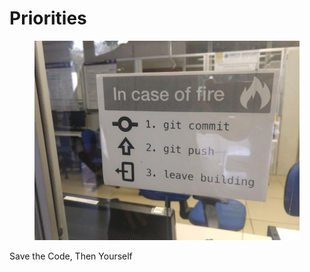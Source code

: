 # Priorities

<figure><img src="../../.gitbook/assets/image (137).png" alt=""><figcaption></figcaption></figure>

Save the Code, Then Yourself
